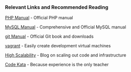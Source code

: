 ### Relevant Links and Recommended Reading

[PHP Manual](http://php.net) - Official PHP manual

[MySQL Manual](http://dev.mysql.com/doc/refman/5.6/en/index.html) - Comprehensive and Official MySQL manual

[git Manual](http://git-scm.com/) - Official Git book and downloads

[vagrant](https://www.vagrantup.com/) - Easily create development virtual machines

[High Scalability](http://highscalability.com) - Blog on scaling out code and infrastructure

[Code Kata](http://codekata.com/) - Because experience is the only teacher